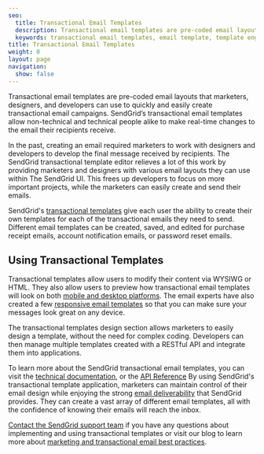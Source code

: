 ```yaml
---
seo:
  title: Transactional Email Templates
  description: Transactional email templates are pre-coded email layouts that anyone can use to easily create and send transactional emails.
  keywords: transactional email templates, email template, template engine
title: Transactional Email Templates
weight: 0
layout: page
navigation:
  show: false
---
```


Transactional email templates are pre-coded email layouts that marketers, designers, and developers can use to quickly and easily create transactional email campaigns. SendGrid’s transactional email templates allow non-technical and technical people alike to make real-time changes to the email their recipients receive.

In the past, creating an email required marketers to work with designers and developers to develop the final message received by recipients. The SendGrid transactional template editor relieves a lot of this work by providing marketers and designers with various email layouts they can use within The SendGrid UI. This frees up developers to focus on more important projects, while the marketers can easily create and send their emails.

SendGrid's [transactional templates](https://sendgrid.com/templates) give each user the ability to create their own templates for each of the transactional emails they need to send. Different email templates can be created, saved, and edited for purchase receipt emails, account notification emails, or password reset emails.

## 	Using Transactional Templates

Transactional templates allow users to modify their content via WYSIWG or HTML. They also allow users to preview how transactional email templates will look on both [mobile and desktop platforms](https://sendgrid.com/blog/5-tips-designing-email-for-mobile/). The email experts have also created a few [responsive email templates](https://sendgrid.com/blog/responsive-templates-make-sure-everyone-can-read-email/) so that you can make sure your messages look great on any device.

The transactional templates design section allows marketers to easily design a template, without the need for complex coding. Developers can then manage multiple templates created with a RESTful API and integrate them into applications.

To learn more about the SendGrid transactional email templates, you can visit the [technical documentation]({{root_url}}/help-support/sending-email/create-and-edit-transactional-templates.html), or the [API Reference](https://sendgrid.com/docs/Web_API_v3/Transactional_Templates/index.html)
By using SendGrid's transactional template application, marketers can maintain control of their email design while enjoying the strong [email deliverability]({{root_url}}/glossary/email-deliverability.html) that SendGrid provides. They can create a vast array of different email templates, all with the confidence of knowing their emails will reach the inbox.

[Contact the SendGrid support team](https://sendgrid.zendesk.com/hc/en-us) if you have any questions about implementing and using transactional templates or visit our blog to learn more about [marketing and transactional email best practices](https://sendgrid.com/blog/marketing-and-transactional-email-best-practices-checklist-2/).
